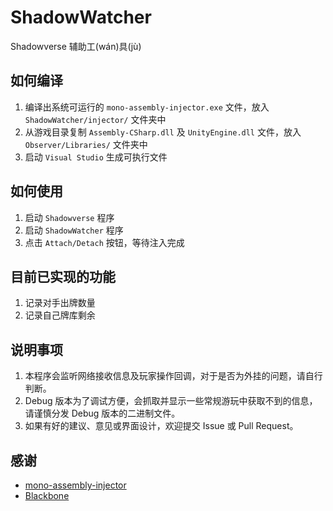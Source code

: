 # ShadowWatcher
Shadowverse 辅助工(wán)具(jù)

## 如何编译
1. 编译出系统可运行的 `mono-assembly-injector.exe` 文件，放入 `ShadowWatcher/injector/` 文件夹中
2. 从游戏目录复制 `Assembly-CSharp.dll` 及 `UnityEngine.dll` 文件，放入 `Observer/Libraries/` 文件夹中
3. 启动 `Visual Studio` 生成可执行文件

## 如何使用
1. 启动 `Shadowverse` 程序
2. 启动 `ShadowWatcher` 程序
3. 点击 `Attach/Detach` 按钮，等待注入完成

## 目前已实现的功能
1. 记录对手出牌数量
2. 记录自己牌库剩余

## 说明事项
1. 本程序会监听网络接收信息及玩家操作回调，对于是否为外挂的问题，请自行判断。
2. Debug 版本为了调试方便，会抓取并显示一些常规游玩中获取不到的信息，请谨慎分发 Debug 版本的二进制文件。
3. 如果有好的建议、意见或界面设计，欢迎提交 Issue 或 Pull Request。

## 感谢
* [mono-assembly-injector](https://github.com/gamebooster/mono-assembly-injector)
* [Blackbone](https://github.com/DarthTon/Blackbone)
